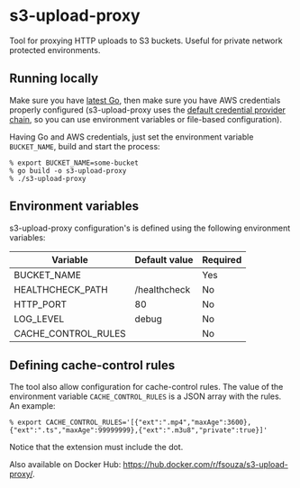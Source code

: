 s3-upload-proxy
===============

Tool for proxying HTTP uploads to S3 buckets. Useful for private network
protected environments.

Running locally
---------------

Make sure you have [latest Go](https://golang.org/doc/install), then make sure
you have AWS credentials properly configured (s3-upload-proxy uses the [default
credential provider
chain](https://docs.aws.amazon.com/sdk-for-java/v1/developer-guide/credentials.html#credentials-default),
so you can use environment variables or file-based configuration).

Having Go and AWS credentials, just set the environment variable
``BUCKET_NAME``, build and start the process:

```
% export BUCKET_NAME=some-bucket
% go build -o s3-upload-proxy
% ./s3-upload-proxy
```

Environment variables
---------------------

s3-upload-proxy configuration's is defined using the following environment
variables:

| Variable            | Default value | Required  |
| ------------------- | ------------- | --------- |
| BUCKET_NAME         |               | Yes       |
| HEALTHCHECK_PATH    | /healthcheck  | No        |
| HTTP_PORT           | 80            | No        |
| LOG_LEVEL           | debug         | No        |
| CACHE_CONTROL_RULES |               | No        |

Defining cache-control rules
----------------------------

The tool also allow configuration for cache-control rules. The value of the
environment variable ``CACHE_CONTROL_RULES`` is a JSON array with the rules. An
example:

```
% export CACHE_CONTROL_RULES='[{"ext":".mp4","maxAge":3600},{"ext":".ts","maxAge":99999999},{"ext":".m3u8","private":true}]'
```

Notice that the extension must include the dot.

Also available on Docker Hub: https://hub.docker.com/r/fsouza/s3-upload-proxy/.

